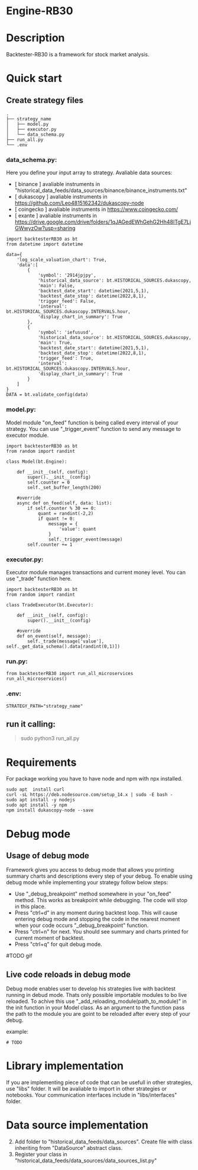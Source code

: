 # Engine-RB30

# Description

Backtester-RB30 is a framework for stock market analysis.

# Quick start


## Create strategy files

    .
    ├── strategy_name                    
    │   ├── model.py           
    │   ├── executor.py          
    │   └── data_schema.py 
    ├── run_all.py            
    └── .env

### data_schema.py:
Here you define your input array to strategy.
Avaliable data sources: 
- [ binance ] avaliable instruments in "historical_data_feeds/data_sources/binance/binance_instruments.txt"
- [ dukascopy ] avaliable instruments in https://github.com/Leo4815162342/dukascopy-node
- [ coingecko ] avaliable instruments in https://www.coingecko.com/
- [ exante ] avaliable instruments in https://drive.google.com/drive/folders/1qJAGedEWhGehG2Hh48ITgE7LjGWwyzOw?usp=sharing

~~~
import backtesterRB30 as bt
from datetime import datetime

data={
    'log_scale_valuation_chart': True,
    'data':[
        {
            'symbol': '2914jpjpy',
            'historical_data_source': bt.HISTORICAL_SOURCES.dukascopy,
            'main': False,
            'backtest_date_start': datetime(2021,5,1),
            'backtest_date_stop': datetime(2022,8,1),
            'trigger_feed': False,
            'interval': bt.HISTORICAL_SOURCES.dukascopy.INTERVALS.hour,
            'display_chart_in_summary': True
        },
        {
            'symbol': 'iefususd',
            'historical_data_source': bt.HISTORICAL_SOURCES.dukascopy,
            'main': True,
            'backtest_date_start': datetime(2021,5,1),
            'backtest_date_stop': datetime(2022,8,1),
            'trigger_feed': True,
            'interval': bt.HISTORICAL_SOURCES.dukascopy.INTERVALS.hour,
            'display_chart_in_summary': True
        }
    ]
}
DATA = bt.validate_config(data)
~~~

### model.py:
Model module "on_feed" function is being called every interval of your strategy. You can use "_trigger_event" function to send any message to executor module.
~~~
import backtesterRB30 as bt
from random import randint

class Model(bt.Engine):
    
    def __init__(self, config):
        super().__init__(config)
        self.counter = 0
        self._set_buffer_length(200)

    #override
    async def on_feed(self, data: list):
        if self.counter % 30 == 0:
            quant = randint(-2,2)
            if quant != 0:
                message = {
                    'value': quant
                }
                self._trigger_event(message)
        self.counter += 1
~~~

### executor.py:
Executor module manages transactions and current money level. You can use "_trade" function here.
~~~
import backtesterRB30 as bt
from random import randint

class TradeExecutor(bt.Executor):

    def __init__(self, config):
        super().__init__(config)

    #override
    def on_event(self, message):
        self._trade(message['value'], self._get_data_schema().data[randint(0,1)])
~~~

### run.py:
~~~
from backtesterRB30 import run_all_microservices
run_all_microservices()
~~~

### .env:
~~~
STRATEGY_PATH="strategy_name"
~~~
## run it calling:
> sudo python3 run_all.py

#
# Requirements
For package working you have to have node and npm with npx installed.
~~~
sudo apt  install curl
curl -sL https://deb.nodesource.com/setup_14.x | sudo -E bash -
sudo apt install -y nodejs
sudo apt install -y npm
npm install dukascopy-node --save
~~~

# Debug mode

## Usage of debug mode
Framework gives you access to debug mode that allows you printing summary charts and descriptions every step of your debug. To enable using debug mode while implementing your strategy follow below steps:
- Use "_debug_breakpoint" method somewhere in your "on_feed" method. This works as breakpoint while debugging. The code will stop in this place.
- Press "ctrl+d" in any moment during backtest loop. This will cause entering debug mode and stopping the code in the nearest moment when your code occurs "_debug_breakpoint" function.
- Press "ctrl+n" for next. You should see summary and charts printed for current moment of backtest.
- Press "ctrl+q" for quit debug mode.

#TODO gif

## Live code reloads in debug mode
Debug mode enables user to develop his strategies live with backtest running in debud mode. Thats only possible importable modules to bo live reloaded. To achive this use "_add_reloading_module(path_to_module)" in the init function in your Model class. As an argument to the function pass the path to the module you are goint to be reloaded after every step of your debug.

example:

~~~
# TODO
~~~

# Library implementation

If you are implementing piece of code that can be usefull in other strategies, use "libs" folder. It will be avaliable to import in other strategies or notebooks.
Your communication interfaces include in "libs/interfaces" folder.

# Data source implementation

2. Add folder to "historical_data_feeds/data_sources". Create file with class inheriting from "DataSource" abstract class.
3. Register your class in "historical_data_feeds/data_sources/data_sources_list.py" 

